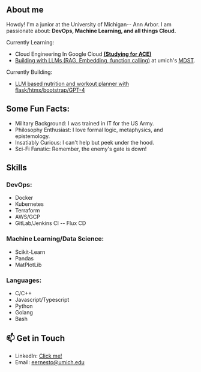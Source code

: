 ## About me
Howdy! I'm a junior at the University of Michigan-- Ann Arbor. I am passionate about: **DevOps, Machine Learning, and all things Cloud.**

Currently Learning:
  - Cloud Engineering In Google Cloud **[(Studying for ACE)](https://cloud.google.com/learn/certification/cloud-engineer)**
  - [Building with LLMs (RAG, Embedding, function calling)](https://github.com/Ernesto905/W24-llm-augmentation) at umich's [MDST](https://mdst.club/).

Currently Building: 
  - [LLM based nutrition and workout planner with flask/htmx/bootstrap/GPT-4](https://github.com/Ernesto905/Ideal)


## Some Fun Facts:
- Military Background: I was trained in IT for the US Army.
- Philosophy Enthusiast: I love formal logic, metaphysics, and epistemology.
- Insatiably Curious: I can't help but peek under the hood.
- Sci-Fi Fanatic: Remember, the enemy's gate is down!

## Skills

### DevOps:

- Docker
- Kubernetes
- Terraform
- AWS/GCP
- GitLab/Jenkins CI -- Flux CD

### Machine Learning/Data Science:

- Scikit-Learn
- Pandas
- MatPlotLib

### Languages:
- C/C++
- Javascript/Typescript
- Python
- Golang
- Bash

## 📫 Get in Touch

- LinkedIn: [Click me!](https://www.linkedin.com/in/ernesto-enriquez/)
- Email: [eernesto@umich.edu](mailto:eernesto@umich.edu)
